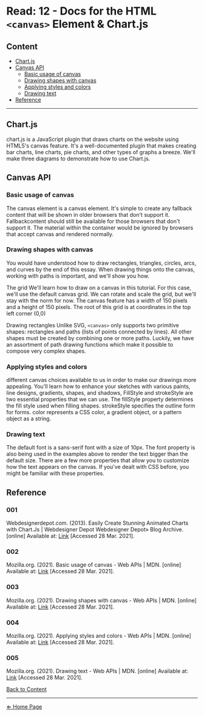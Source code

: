 # Read: 12 - Docs for the HTML `<canvas>` Element & Chart.js

## Content

- [Chart.js](#chartjs)
- [Canvas API](#canvas-api)
  - [Basic usage of canvas](#basic-usage-of-canvas)
  - [Drawing shapes with canvas](#drawing-shapes-with-canvas)
  - [Applying styles and colors](#applying-styles-and-colors)
  - [Drawing text](#drawing-text)
- [Reference](#reference)

***

## Chart.js

chart.js is a JavaScript plugin that draws charts on the website using HTML5's canvas feature. It's a well-documented plugin that makes creating bar charts, line charts, pie charts, and other types of graphs a breeze. We'll make three diagrams to demonstrate how to use Chart.js.

## Canvas API

### Basic usage of canvas

The canvas element is a canvas element. It's simple to create any fallback content that will be shown in older browsers that don't support it. Fallbackcontent should still be available for those browsers that don't support it. The material within the container would be ignored by browsers that accept canvas and rendered normally.

### Drawing shapes with canvas

You would have understood how to draw rectangles, triangles, circles, arcs, and curves by the end of this essay. When drawing things onto the canvas, working with paths is important, and we'll show you how.

The grid We'll learn how to draw on a canvas in this tutorial. For this case, we'll use the default canvas grid. We can rotate and scale the grid, but we'll stay with the norm for now. The canvas feature has a width of 150 pixels and a height of 150 pixels. The root of this grid is at coordinates in the top left corner (0,0)

Drawing rectangles Unlike SVG, `<canvas>` only supports two primitive shapes: rectangles and paths (lists of points connected by lines). All other shapes must be created by combining one or more paths. Luckily, we have an assortment of path drawing functions which make it possible to compose very complex shapes.

### Applying styles and colors

different canvas choices available to us in order to make our drawings more appealing. You'll learn how to enhance your sketches with various paints, line designs, gradients, shapes, and shadows, FillStyle and strokeStyle are two essential properties that we can use. The fillStyle property determines the fill style used when filling shapes. strokeStyle specifies the outline form for forms. color represents a CSS color, a gradient object, or a pattern object as a string.

### Drawing text

The default font is a sans-serif font with a size of 10px. The font property is also being used in the examples above to render the text bigger than the default size. There are a few more properties that allow you to customize how the text appears on the canvas. If you've dealt with CSS before, you might be familiar with these properties.

## Reference

### 001

Webdesignerdepot.com. (2013). Easily Create Stunning Animated Charts with Chart.Js | Webdesigner Depot Webdesigner Depot» Blog Archive. [online] Available at: [Link](https://www.webdesignerdepot.com/2013/11/easily-create-stunning-animated-charts-with-chart-js/) [Accessed 28 Mar. 2021].

### 002

Mozilla.org. (2021). Basic usage of canvas - Web APIs | MDN. [online] Available at: [Link](https://developer.mozilla.org/en-US/docs/Web/API/Canvas_API/Tutorial/Basic_usage) [Accessed 28 Mar. 2021].

### 003

‌Mozilla.org. (2021). Drawing shapes with canvas - Web APIs | MDN. [online] Available at: [Link](https://developer.mozilla.org/en-US/docs/Web/API/Canvas_API/Tutorial/Drawing_shapes) [Accessed 28 Mar. 2021].

### 004

‌Mozilla.org. (2021). Applying styles and colors - Web APIs | MDN. [online] Available at: [Link](https://developer.mozilla.org/en-US/docs/Web/API/Canvas_API/Tutorial/Applying_styles_and_colors) [Accessed 28 Mar. 2021].

### 005

‌Mozilla.org. (2021). Drawing text - Web APIs | MDN. [online] Available at: [Link](https://developer.mozilla.org/en-US/docs/Web/API/Canvas_API/Tutorial/Drawing_text) [Accessed 28 Mar. 2021].


[Back to Content](#content)

***

[⇐ Home Page](../README.md)